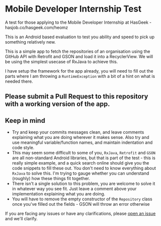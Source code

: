 # Mobile Developer Internship Test
A test for those applying to the Mobile Developer Internship at HasGeek - hasjob.co/hasgeek.com/heomz

This is an Android based evaluation to test you ability and speed to pick up something relatively new.

This is a simple app to fetch the repositories of an organisation using the GitHub API with Retrofit and GSON and load it into a RecyclerView.
We will be using the simplest usecase of RxJava to achieve this.

I have setup the framework for the app already, you will need to fill out the parts where I am throwing a `RuntimeException` with a bit of a hint on what is needed there.

## Please submit a Pull Request to this repository with a working version of the app.

## Keep in mind

- Try and keep your commits messages clean, and leave comments explaining what you are doing wherever it makes sense. Also try and use meaningful variable/function names, and maintain indentation and code style.
- This may seem some difficult to some of you, `RxJava`, `Retrofit` and `GSON` are all non-standard Android libraries, but that is part of the test - this is really simple example, and a quick search online should give you the code snippets to fill these out. You don't need to know everything about `RxJava` to solve this. I'm trying to gauge whether you can understand (roughly) how these things fit together.
- There isn't a single solution to this problem, you are welcome to solve it in whatever way you see fit. Just leave a comment above your implementation explaining what you are doing.
- You will have to remove the empty constructor of the `Repository` class once you've filled out the fields - GSON will throw an error otherwise

If you are facing any issues or have any clarifications, please [open an issue](https://github.com/hasgeek/internship-test-android/issues) and we'll clarify.